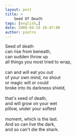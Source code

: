 ```yaml
---
layout: post
title: >
    Seed Of Death
tags: [english,]
date: 2008-04-19 16:47:00
author: pietro
---
```

Seed of death<br/>can rise from beneath,<br/>can sudden throw up<br/>all things you most tried to wrap,<br/><br/>can and will eat you out<br/>of your own mind, no shout<br/>or magic will or could<br/>broke into its darkness shield,<br/><br/>that's seed of death,<br/>and will grow on your wet<br/>pillow, under your softest<br/><br/>moment, which is the last.<br/>And so can live the dark,<br/>and so can't die the shark.
